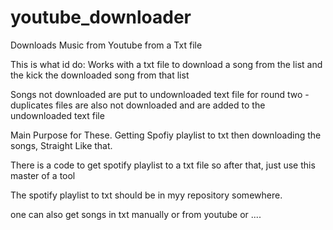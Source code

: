 # youtube_downloader
Downloads Music from Youtube from a Txt file

This is what id do:
Works with a txt file to download a song from the list and the kick the downloaded 
song from that list

Songs not downloaded are put to undownloaded text file for round two
      -duplicates files are also not downloaded and are added to the undownloaded text file

Main Purpose for These.
Getting Spofiy playlist to txt then downloading the songs, Straight Like that.

There is a code to get spotify playlist to a txt file so after that, just use this master of a tool

The spotify playlist to txt should be in myy repository somewhere.

one can also get songs in txt manually or from youtube or ....
